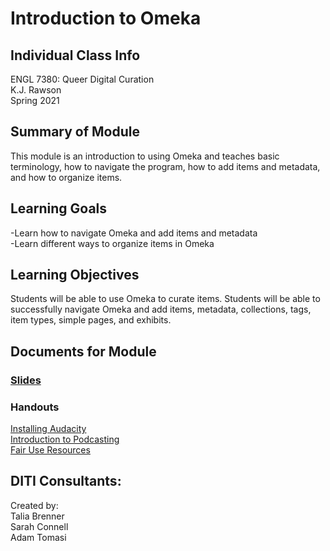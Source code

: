 # Introduction to Omeka


## Individual Class Info
ENGL 7380: Queer Digital Curation
<br>
K.J. Rawson
<br>
Spring 2021
<br>

## Summary of Module
This module is an introduction to using Omeka and teaches basic terminology, how to navigate the program, how to add items and metadata, and how to organize items.

## Learning Goals
-Learn how to navigate Omeka and add items and metadata <br>
-Learn different ways to organize items in Omeka

## Learning Objectives
Students will be able to use Omeka to curate items. Students will be able to successfully navigate Omeka and add items, metadata, collections, tags, item types, simple pages, and exhibits.

## Documents for Module

### [Slides](https://github.com/NULabNortheastern/digitalassignmentshowcase/blob/master/podcasting/history_information-spring2021-cain/Slides.pdf)

### Handouts
[Installing Audacity](https://github.com/NULabNortheastern/digitalassignmentshowcase/blob/master/podcasting/history_information-spring2021-cain/handout-install_audacity.pdf)
<br>
[Introduction to Podcasting](https://github.com/NULabNortheastern/digitalassignmentshowcase/blob/master/podcasting/history_information-spring2021-cain/handout-intro_to_audacity.pdf)
<br>
[Fair Use Resources](https://github.com/NULabNortheastern/digitalassignmentshowcase/blob/master/podcasting/history_information-spring2021-cain/handout-fair_use_resources.pdf)

## DITI Consultants:
Created by: <br>
Talia Brenner <br>
Sarah Connell <br>
Adam Tomasi
